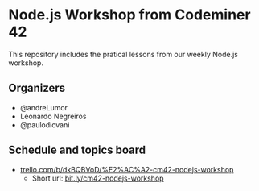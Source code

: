 # Node.js Workshop from Codeminer 42

This repository includes the pratical lessons from our weekly Node.js workshop.

## Organizers

- @andreLumor
- Leonardo Negreiros
- @paulodiovani

## Schedule and topics board

- [trello.com/b/dkBQBVoD/%E2%AC%A2-cm42-nodejs-workshop](https://trello.com/b/dkBQBVoD/%E2%AC%A2-cm42-nodejs-workshop)
  + Short url: [bit.ly/cm42-nodejs-workshop](https://bit.ly/cm42-nodejs-workshop)
